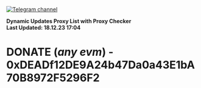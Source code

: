[![Telegram channel](https://img.shields.io/endpoint?url=https://runkit.io/damiankrawczyk/telegram-badge/branches/master?url=https://t.me/n4z4v0d)](https://t.me/n4z4v0d) 

**Dynamic Updates Proxy List with Proxy Checker**  
**Last Updated: 18.12.23 17:04**

# DONATE (_any evm_) - 0xDEADf12DE9A24b47Da0a43E1bA70B8972F5296F2
